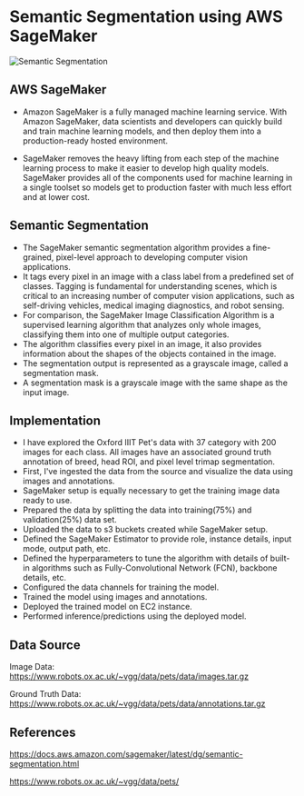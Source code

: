 # Semantic Segmentation using AWS SageMaker

![Semantic Segmentation](https://github.com/akshayjadhav21/Semantic-Segmentation-using-AWS-SageMaker/blob/main/pet_annotations.jpeg)

## AWS SageMaker
- Amazon SageMaker is a fully managed machine learning service. With Amazon SageMaker, data scientists and developers can quickly build and train machine learning models, and then deploy them into a production-ready hosted environment.

- SageMaker removes the heavy lifting from each step of the machine learning process to make it easier to develop high quality models. SageMaker provides all of the components used for machine learning in a single toolset so models get to production faster with much less effort and at lower cost.

## Semantic Segmentation
- The SageMaker semantic segmentation algorithm provides a fine-grained, pixel-level approach to developing computer vision applications.
- It tags every pixel in an image with a class label from a predefined set of classes. Tagging is fundamental for understanding scenes, which is critical to an increasing number of computer vision applications, such as self-driving vehicles, medical imaging diagnostics, and robot sensing.
- For comparison, the SageMaker Image Classification Algorithm is a supervised learning algorithm that analyzes only whole images, classifying them into one of multiple output categories. 
- The algorithm classifies every pixel in an image, it also provides information about the shapes of the objects contained in the image. 
- The segmentation output is represented as a grayscale image, called a segmentation mask. 
- A segmentation mask is a grayscale image with the same shape as the input image.

## Implementation
- I have explored the Oxford IIIT Pet's data with 37 category with 200 images for each class. All images have an associated ground truth annotation of breed, head ROI, and pixel level trimap segmentation. 
- First, I've ingested the data from the source and visualize the data using images and annotations.
- SageMaker setup is equally necessary to get the training image data ready to use.
- Prepared the data by splitting the data into training(75%) and validation(25%) data set.
- Uploaded the data to s3 buckets created while SageMaker setup.
- Defined the SageMaker Estimator to provide role, instance details, input mode, output path, etc.
- Defined the hyperparameters to tune the algorithm with details of built-in algorithms such as Fully-Convolutional Network (FCN), backbone details, etc.
- Configured the data channels for training the model.
- Trained the model using images and annotations.
- Deployed the trained model on EC2 instance.
- Performed inference/predictions using the deployed model.

## Data Source

Image Data: https://www.robots.ox.ac.uk/~vgg/data/pets/data/images.tar.gz

Ground Truth Data: https://www.robots.ox.ac.uk/~vgg/data/pets/data/annotations.tar.gz

## References

https://docs.aws.amazon.com/sagemaker/latest/dg/semantic-segmentation.html

https://www.robots.ox.ac.uk/~vgg/data/pets/
